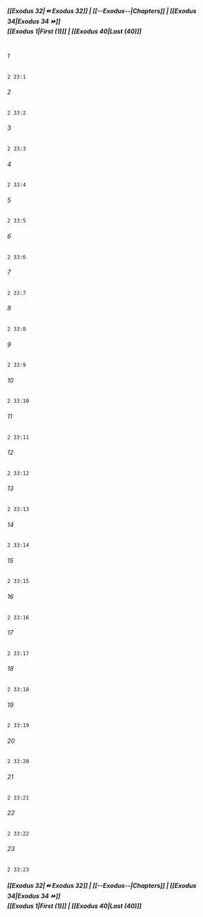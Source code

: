 
##### **[[Exodus 32|⏪ Exodus 32]] | [[--Exodus--|Chapters]] | [[Exodus 34|Exodus 34 ⏩]]**<br>**[[Exodus 1|First (1)]] | [[Exodus 40|Last (40)]]**<br><br>

###### 1
``` verse
2 33:1
```
###### 2
``` verse
2 33:2
```
###### 3
``` verse
2 33:3
```
###### 4
``` verse
2 33:4
```
###### 5
``` verse
2 33:5
```
###### 6
``` verse
2 33:6
```
###### 7
``` verse
2 33:7
```
###### 8
``` verse
2 33:8
```
###### 9
``` verse
2 33:9
```
###### 10
``` verse
2 33:10
```
###### 11
``` verse
2 33:11
```
###### 12
``` verse
2 33:12
```
###### 13
``` verse
2 33:13
```
###### 14
``` verse
2 33:14
```
###### 15
``` verse
2 33:15
```
###### 16
``` verse
2 33:16
```
###### 17
``` verse
2 33:17
```
###### 18
``` verse
2 33:18
```
###### 19
``` verse
2 33:19
```
###### 20
``` verse
2 33:20
```
###### 21
``` verse
2 33:21
```
###### 22
``` verse
2 33:22
```
###### 23
``` verse
2 33:23
```

##### **[[Exodus 32|⏪ Exodus 32]] | [[--Exodus--|Chapters]] | [[Exodus 34|Exodus 34 ⏩]]**<br>**[[Exodus 1|First (1)]] | [[Exodus 40|Last (40)]]**

